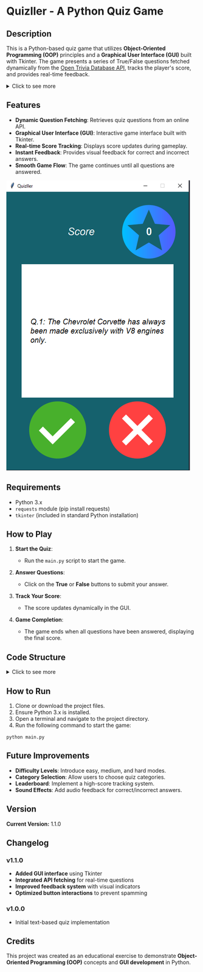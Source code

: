 # Quizller - A Python Quiz Game

## Description

This is a Python-based quiz game that utilizes **Object-Oriented Programming (OOP)** principles and a **Graphical User Interface (GUI)** built with Tkinter. The game presents a series of True/False questions fetched dynamically from the [Open Trivia Database API](https://opentdb.com/api_config.php), tracks the player's score, and provides real-time feedback.

<details>
  <summary>Click to see more</summary>
  This project demonstrates:
  - API integration for real-time question retrieval
  - GUI interaction using Tkinter
  - OOP concepts such as class-based structure and modular design
  - Score tracking and dynamic UI updates
</details>


## Features

- **Dynamic Question Fetching**: Retrieves quiz questions from an online API.
- **Graphical User Interface (GUI)**: Interactive game interface built with Tkinter.
- **Real-time Score Tracking**: Displays score updates during gameplay.
- **Instant Feedback**: Provides visual feedback for correct and incorrect answers.
- **Smooth Game Flow**: The game continues until all questions are answered.

![Quizller](/images/Quizller.PNG)

## Requirements

- Python 3.x
- `requests` module (pip install requests)
- `tkinter` (included in standard Python installation)

## How to Play

1. **Start the Quiz**:
   - Run the `main.py` script to start the game.
   
2. **Answer Questions**:
   - Click on the **True** or **False** buttons to submit your answer.

3. **Track Your Score**:
   - The score updates dynamically in the GUI.

4. **Game Completion**:
   - The game ends when all questions have been answered, displaying the final score.

## Code Structure

<details>
  <summary>Click to see more</summary>

### Files:

- **`main.py`**: Initializes and runs the game.
- **`question_model.py`**: Defines the `Question` class.
- **`quiz_brain.py`**: Manages game logic, question tracking, and scorekeeping.
- **`ui.py`**: Handles the Tkinter-based GUI interface.
- **`config.py`**: Stores theme colors and image paths.
- **`data.py`**: Fetches questions from the Open Trivia Database API.

### Key Classes and Functions:

- **`Question` (in `question_model.py`)**:
  - Stores quiz question text and correct answers.

- **`QuizBrain` (in `quiz_brain.py`)**:
  - Manages quiz progression and scoring.
  - `still_has_questions()`: Checks for remaining questions.
  - `next_question()`: Retrieves and formats the next question.
  - `check_answer(user_answer, correct_answer)`: Validates user responses.

- **`QuizInterface` (in `ui.py`)**:
  - Handles GUI setup and user interactions.
  - Displays quiz questions and manages buttons.

</details>

## How to Run

1. Clone or download the project files.
2. Ensure Python 3.x is installed.
3. Open a terminal and navigate to the project directory.
4. Run the following command to start the game:

```
python main.py
```

## Future Improvements

- **Difficulty Levels**: Introduce easy, medium, and hard modes.
- **Category Selection**: Allow users to choose quiz categories.
- **Leaderboard**: Implement a high-score tracking system.
- **Sound Effects**: Add audio feedback for correct/incorrect answers.

## Version

**Current Version:** 1.1.0

## Changelog

### v1.1.0
- **Added GUI interface** using Tkinter
- **Integrated API fetching** for real-time questions
- **Improved feedback system** with visual indicators
- **Optimized button interactions** to prevent spamming

### v1.0.0
- Initial text-based quiz implementation

## Credits

This project was created as an educational exercise to demonstrate **Object-Oriented Programming (OOP)** concepts and **GUI development** in Python.

